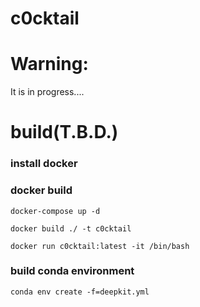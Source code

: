 # c0cktail

# Warning:
It is in progress....


# build(T.B.D.)


### install docker

### docker build
```
docker-compose up -d

docker build ./ -t c0cktail

docker run c0cktail:latest -it /bin/bash
```

### build conda environment
```
conda env create -f=deepkit.yml
```
